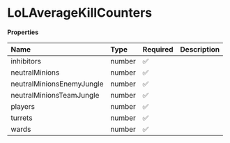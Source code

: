 # LoLAverageKillCounters

**Properties**

| Name                      | Type   | Required | Description |
| :------------------------ | :----- | :------- | :---------- |
| inhibitors                | number | ✅       |             |
| neutralMinions            | number | ✅       |             |
| neutralMinionsEnemyJungle | number | ✅       |             |
| neutralMinionsTeamJungle  | number | ✅       |             |
| players                   | number | ✅       |             |
| turrets                   | number | ✅       |             |
| wards                     | number | ✅       |             |

<!-- This file was generated by liblab | https://liblab.com/ -->
